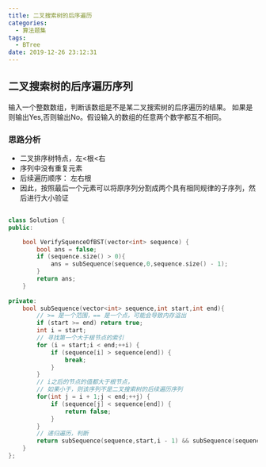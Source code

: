 ```yaml
---
title: 二叉搜索树的后序遍历
categories:
  - 算法题集
tags:
  - BTree
date: 2019-12-26 23:12:31
---
```


## 二叉搜索树的后序遍历序列
输入一个整数数组，判断该数组是不是某二叉搜索树的后序遍历的结果。
如果是则输出Yes,否则输出No。假设输入的数组的任意两个数字都互不相同。

### 思路分析
- 二叉排序树特点，左<根<右
- 序列中没有重复元素
- 后续遍历顺序： 左右根
- 因此，按照最后一个元素可以将原序列分割成两个具有相同规律的子序列，然后进行大小验证

```C++
  
class Solution {
public:

    bool VerifySquenceOfBST(vector<int> sequence) {
        bool ans = false;
        if (sequence.size() > 0){
            ans = subSequence(sequence,0,sequence.size() - 1);
        }
        return ans;
    }
    
private:
    bool subSequence(vector<int> sequence,int start,int end){
        // >= 是一个范围，== 是一个点，可能会导致内存溢出
        if (start >= end) return true; 
        int i = start;
        // 寻找第一个大于根节点的索引
        for (i = start;i < end;++i) {
            if (sequence[i] > sequence[end]) {
                break;
            }
        }
        // i之后的节点的值都大于根节点，
        // 如果小于，则该序列不是二叉搜索树的后续遍历序列
        for(int j = i + 1;j < end;++j) {
            if (sequence[j] < sequence[end]) {
                return false;
            }
        }
        // 递归遍历，判断
        return subSequence(sequence,start,i - 1) && subSequence(sequence,i,end - 1);
    }
};
```